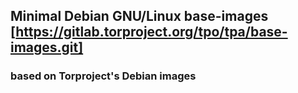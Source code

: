 ## Minimal Debian GNU/Linux base-images [https://gitlab.torproject.org/tpo/tpa/base-images.git]
### based on Torproject's Debian images

